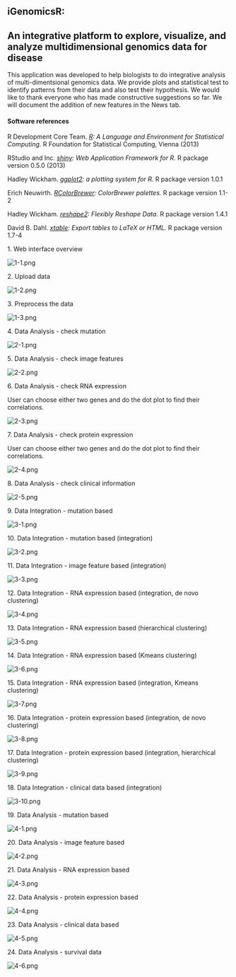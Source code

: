 iGenomicsR:
-----------

An integrative platform to explore, visualize, and analyze multidimensional genomics data for disease
-----------------------------------------------------------------------------------------------------

This application was developed to help biologists to do integrative analysis of multi-dimentsional genomics data. We provide plots and statistical test to identify patterns from their data and also test their hypothesis. We would like to thank everyone who has made constructive suggestions so far. We will document the addition of new features in the News tab.

#### Software references

R Development Core Team. *[R](http://www.r-project.org/): A Language and Environment for Statistical Computing.* R Foundation for Statistical Computing, Vienna (2013)

RStudio and Inc. *[shiny](http://www.rstudio.com/shiny/): Web Application Framework for R.* R package version 0.5.0 (2013)

Hadley Wickham. *[ggplot2](http://docs.ggplot2.org/current/): a plotting system for R.* R package version 1.0.1

Erich Neuwirth. *[RColorBrewer](http://cran.r-project.org/web/packages/RColorBrewer/index.html): ColorBrewer palettes.* R package version 1.1-2

Hadley Wickham. *[reshape2](https://cran.r-project.org/web/packages/reshape2/index.html): Flexibly Reshape Data.* R package version 1.4.1

David B. Dahl. *[xtable](https://cran.r-project.org/web/packages/xtable/index.html): Export tables to LaTeX or HTML.* R package version 1.7-4

1\. Web interface overview

![1-1.png](resources/4129A8BDFC983568C26FED84FF173DA8.png)

2\. Upload data

![1-2.png](resources/645E9745CEA7CD96C8578DB45B777C71.png)

3\. Preprocess the data

![1-3.png](resources/156CE98D3720E7FA323BD957F750926F.png)

4\. Data Analysis - check mutation

![2-1.png](resources/046212E2F8BD3EECBE4565BC4F28432C.png)

5\. Data Analysis - check image features

![2-2.png](resources/639641446C613F7B46E47191A6045F7D.png)

6\. Data Analysis - check RNA expression

User can choose either two genes and do the dot plot to find their correlations.

![2-3.png](resources/964B726FBA81013747A33AE333317CB0.png)

7\. Data Analysis - check protein expression

User can choose either two genes and do the dot plot to find their correlations.

![2-4.png](resources/C0174D12330491AB6DF6B42859B0FF73.png)

8\. Data Analysis - check clinical information

![2-5.png](resources/E4F010DD138A771E102C8AC44C896DC4.png)

9\. Data Integration - mutation based

![3-1.png](resources/E2AFE6DC668B2EEEFF560BBA707DCBFC.png)

10\. Data Integration - mutation based (integration)

![3-2.png](resources/125AC40062FA543C35802D3E2B8461DF.png)

11\. Data Integration - image feature based (integration)

![3-3.png](resources/DBE4F097D193670CFA468BDC72DEF5B5.png)

12\. Data Integration - RNA expression based (integration, de novo clustering)

![3-4.png](resources/9B82EB809B431BEDDBE890F179936D5B.png)

13\. Data Integration - RNA expression based (hierarchical clustering)

![3-5.png](resources/642D5C1BF73BBC382FE9D6259A5576F8.png)

14\. Data Integration - RNA expression based (Kmeans clustering)

![3-6.png](resources/6406AF15D8A57FAD616EB9C5222B9035.png)

15\. Data Integration - RNA expression based (integration, Kmeans clustering)

![3-7.png](resources/3A1C6A213C316512A992A09B5D199629.png)

16\. Data Integration - protein expression based (integration, de novo clustering)

![3-8.png](resources/CE530805308D7901A71CAE521B1C5AC4.png)

17\. Data Integration - protein expression based (integration, hierarchical clustering)

![3-9.png](resources/2D33E929E8C31859DB4399967EF67462.png)

18\. Data Integration - clinical data based (integration)

![3-10.png](resources/89809DFD95789512F89BF5AE8BF76CF1.png)

19\. Data Analysis - mutation based

![4-1.png](resources/9E68E8FB535C743E5F5159C63CA18175.png)

20\. Data Analysis - image feature based

![4-2.png](resources/855568B1A8947708F08D6C02FF9E0AE6.png)

21\. Data Analysis - RNA expression based

![4-3.png](resources/5251A769549D9EA09C125FED3DEB3CEC.png)

22\. Data Analysis - protein expression based

![4-4.png](resources/D007588319678FEACED3D01098972EE7.png)

23\. Data Analysis - clinical data based

![4-5.png](resources/1B146AFEA9F51B9835B190B87D69375E.png)

24\. Data Analysis - survival data

![4-6.png](resources/C6CD8B9642919D7BCB0FA4D36DA57A0F.png)
